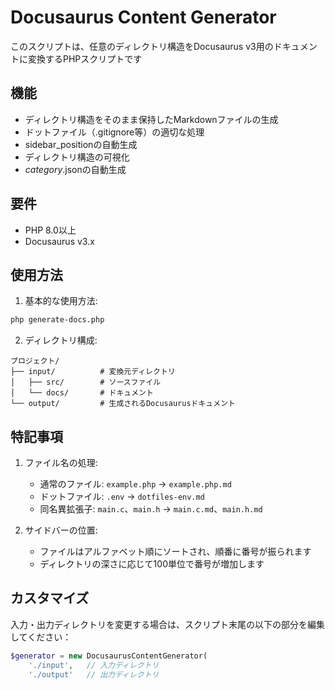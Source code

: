 # Docusaurus Content Generator

このスクリプトは、任意のディレクトリ構造をDocusaurus v3用のドキュメントに変換するPHPスクリプトです

## 機能

- ディレクトリ構造をそのまま保持したMarkdownファイルの生成
- ドットファイル（.gitignore等）の適切な処理
- sidebar_positionの自動生成
- ディレクトリ構造の可視化
- _category_.jsonの自動生成

## 要件

- PHP 8.0以上
- Docusaurus v3.x

## 使用方法

1. 基本的な使用方法:
```bash
php generate-docs.php
```

2. ディレクトリ構成:
```
プロジェクト/
├── input/          # 変換元ディレクトリ
│   ├── src/        # ソースファイル
│   └── docs/       # ドキュメント
└── output/         # 生成されるDocusaurusドキュメント
```

## 特記事項

1. ファイル名の処理:
    - 通常のファイル: `example.php` → `example.php.md`
    - ドットファイル: `.env` → `dotfiles-env.md`
    - 同名異拡張子: `main.c`、`main.h` → `main.c.md`、`main.h.md`

2. サイドバーの位置:
    - ファイルはアルファベット順にソートされ、順番に番号が振られます
    - ディレクトリの深さに応じて100単位で番号が増加します

## カスタマイズ

入力・出力ディレクトリを変更する場合は、スクリプト末尾の以下の部分を編集してください：

```php
$generator = new DocusaurusContentGenerator(
    './input',   // 入力ディレクトリ
    './output'   // 出力ディレクトリ
